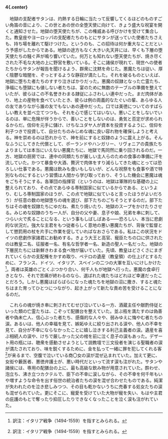 #### 4{.center}

　地獄の支配者サタンは、灼熱する日輪に当たって反響してくるほどのものすごい角笛の音により、この世とあの世の全堕天使に向けて、きょう盛大な祝宴を開くと通知させた。地獄の堕天使たちが、この権威ある呼びかけを受けて集合した。教皇座やヨーロッパの支配者たちのもとにサタンが送っていた使者たちさえも、持ち場を離れて駆けつけた。というのも、この招待は何か重大なことだという予感がしたからである。地獄の途方もなく大きい丸天井には、早くも下層の堕天使たちの騒ぐ声が鳴り響いていた。何万とも知れない堕天使たちが、焼き尽くされた不毛な大地の上に野営を敷いている。そこに諸侯が現れて、現世への使者たちからサタンが報告を聞けるよう、群衆に沈黙を命じた。悪魔たちは従い、厚く陰鬱な暗闇を、ぞっとするような静寂が満たした。それを破るものといえば、地獄に堕ちた者たちのすすり泣きばかりだった。悪魔の奴隷となった亡霊たち、浄福にも堕獄にも値しない者たちは、宴のために無数のテーブルの準備を整えていたが、彼らはこの不名誉きわまる隷従にふさわしい連中だった。まだ肉体があり、地上の産物を食べていたとき、彼らは例の両義的なたぐいの輩、あらゆる人の友でありながら誰の友でもないあの連中だった。口では美徳についてのすばらしい教えを並べ立てつつも、それを心で感じてはいない。悪いことをしないでいるのは、単に危険が伴うからで、善いことをしないのは、勇気と否定が求められるからだ。信仰を元手に儲け、けちなユダヤ人が資本を投資するように、信仰を利子つきで投資して、自分たちのみじめな魂に良い容れ物を確保しようと考える。神を崇めるのは恐れからで、神を前にすると奴隷のように震え上がる。そんなふうにしてきた代償として、ポーランドやハンガリー、リヴォニアの貴族たちよりましては本当にいえない悪魔たちに、地獄で馬同然に乗り回されるのだ。一方、地獄の厨房では、連中の同類たちが厳しい主人らのための食事の準備に汗を流していた。かつて暴食や大酒、贅沢で肉体をすり減らしてきた魂にとっては恐ろしい仕事である。悪魔は飲みも食いもしないが、どんな祝祭をも食事や酒で特別なものにするという習慣は人間から学び取っており、そうした機会に悪魔は魂をごちそうにする。各軍団の指揮官（というのは、地獄は軍隊的な基礎の上に整えられており、その点であらゆる専制国家に似ているからである、というより、むしろ専制国家のほうが、この点で地獄に似ていると言ったほうがよいだろう）が任意の数の地獄堕ちの魂を選び、部下たちのごちそうとするのだ。部下たちはその魂を奴隷たちにゆだね、煮たり焼いたり、地獄のスープをかけたりさせる。みじめな奴隷のうち一人が、自分の父や妻、息子や娘、兄弟を串に刺して、つらい火で炙ることになる、という事もしばしばある――恐ろしい、本当に悲劇的な状況だ。強大な主君をもつ従者らしく意地の悪い悪魔たちが、背後で監督として懲罰用の杖を片手に作業を促していればなおさらである。私はこの状況をドイツの悲劇作家諸君にお勧めする。きょう大王と高官、寵臣たちの口に供されたのは教皇二名、征服者一名、有名な哲学者一名、新造の聖人一名だった。地獄の下層民たちには新鮮きわまる食べ物が届いていた。先頃、教皇はどさくさにまぎれていくらかの支配権をかすめ取り、ペテロの遺産（教皇領）の仕上げとするために、フランス、ドイツ、イタリア、スペインの二つの大軍を互いにけしかけた[^1]。両者は英雄のごとくぶつかり合い、何千人もが地獄へ行った。悪魔の食卓行きとなり、それで苦痛が終わるのなら、選ばれた魂たちはどれほど幸運だったことだろう。しかし悪魔はばらばらになった魂たちを地獄の沼に撒き、すると魂たちはまた育ってひとつにつながり、起き上がって新たな責め苦を受けることになるのだ。
[^1]:訳注：イタリア戦争（1494-1559）を指すとみられる。

　これらの魂が焼き串に刺されてむせび泣いている一方、酒蔵主任や献酌侍従といった類の亡霊たちは、こぞって配膳台を整えていた。並ぶ瓶を満たすのは偽善者や偽未亡人、信心ぶった者たち、感傷的な人々や、弱みゆえに悔やむ者たちの涙。あるいは、他人の幸福を見て、嫉妬ゆえに絞り出される涙や、他人の不幸を見て、自分が不幸にならなかったことに嬉し泣きする利己主義者の涙。遺産を喜ぶ相続人の涙や、けちで厳しかった父の棺を前に泣く息子の涙もあった。デザート用の瓶には、聴衆を感動させようとして説教壇で三文役者を演じる聖職者の涙が満たされており、味を鋭くするために、金を払って一緒に罪を犯してくれる客[^1]が来るまで、空腹で泣いている商〇女の涙が混ぜ込まれていた。加えて更に、女衒や藪医者、悪徳弁護士が、悪い時代だといって流す涙も注がれた。サタンや諸侯には、専用の配膳台の上に、最も高級な飲み物が用意されていた。酔わせ、泡立ち、沸き立つカクテルで、臣下の不幸に涙しながら、その不幸を何千年もいや増すような命令を出す俗世の統治者たちの涙を混ぜ合わせたものである。純潔が失われたのを泣き悲しみつつ、その目も乾かないうちに売春する処女たちの涙も混ぜられていた。更にそこに、寵愛を受けていた大物が寵を失い、もはや主君の庇護のもとで奪ったり抑圧したりできなくなったことを泣く涙も注がれていた。
[^1]:訳注：原文は女性名詞Kundeだが、ここでは男性名詞Kundeと同じく男性客の意。**„KUNDE“**, <cite>Deutsches Wörterbuch von Jacob Grimm und Wilhelm Grimm</cite>, digitalisierte Fassung im <cite>Wörterbuchnetz des Trier Center for Digital Humanities, Version 01/23</cite>, <https://www.woerterbuchnetz.de/DWB?lemid=K16138>, abgerufen am 30.12.2024.
